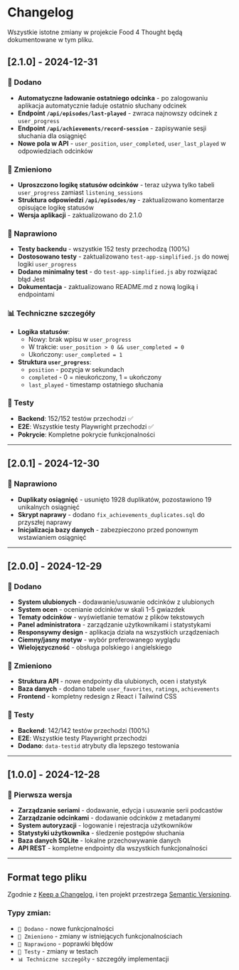 # Changelog

Wszystkie istotne zmiany w projekcie Food 4 Thought będą dokumentowane w tym pliku.

## [2.1.0] - 2024-12-31

### 🚀 Dodano
- **Automatyczne ładowanie ostatniego odcinka** - po zalogowaniu aplikacja automatycznie ładuje ostatnio słuchany odcinek
- **Endpoint `/api/episodes/last-played`** - zwraca najnowszy odcinek z `user_progress`
- **Endpoint `/api/achievements/record-session`** - zapisywanie sesji słuchania dla osiągnięć
- **Nowe pola w API** - `user_position`, `user_completed`, `user_last_played` w odpowiedziach odcinków

### 🔧 Zmieniono
- **Uproszczono logikę statusów odcinków** - teraz używa tylko tabeli `user_progress` zamiast `listening_sessions`
- **Struktura odpowiedzi `/api/episodes/my`** - zaktualizowano komentarze opisujące logikę statusów
- **Wersja aplikacji** - zaktualizowano do 2.1.0

### 🐛 Naprawiono
- **Testy backendu** - wszystkie 152 testy przechodzą (100%)
- **Dostosowano testy** - zaktualizowano `test-app-simplified.js` do nowej logiki `user_progress`
- **Dodano minimalny test** - do `test-app-simplified.js` aby rozwiązać błąd Jest
- **Dokumentacja** - zaktualizowano README.md z nową logiką i endpointami

### 📊 Techniczne szczegóły
- **Logika statusów**:
  - Nowy: brak wpisu w `user_progress`
  - W trakcie: `user_position > 0 && user_completed = 0`
  - Ukończony: `user_completed = 1`
- **Struktura `user_progress`**:
  - `position` - pozycja w sekundach
  - `completed` - 0 = nieukończony, 1 = ukończony
  - `last_played` - timestamp ostatniego słuchania

### 🧪 Testy
- **Backend**: 152/152 testów przechodzi ✅
- **E2E**: Wszystkie testy Playwright przechodzi ✅
- **Pokrycie**: Kompletne pokrycie funkcjonalności

---

## [2.0.1] - 2024-12-30

### 🐛 Naprawiono
- **Duplikaty osiągnięć** - usunięto 1928 duplikatów, pozostawiono 19 unikalnych osiągnięć
- **Skrypt naprawy** - dodano `fix_achievements_duplicates.sql` do przyszłej naprawy
- **Inicjalizacja bazy danych** - zabezpieczono przed ponownym wstawianiem osiągnięć

---

## [2.0.0] - 2024-12-29

### 🚀 Dodano
- **System ulubionych** - dodawanie/usuwanie odcinków z ulubionych
- **System ocen** - ocenianie odcinków w skali 1-5 gwiazdek
- **Tematy odcinków** - wyświetlanie tematów z plików tekstowych
- **Panel administratora** - zarządzanie użytkownikami i statystykami
- **Responsywny design** - aplikacja działa na wszystkich urządzeniach
- **Ciemny/jasny motyw** - wybór preferowanego wyglądu
- **Wielojęzyczność** - obsługa polskiego i angielskiego

### 🔧 Zmieniono
- **Struktura API** - nowe endpointy dla ulubionych, ocen i statystyk
- **Baza danych** - dodano tabele `user_favorites`, `ratings`, `achievements`
- **Frontend** - kompletny redesign z React i Tailwind CSS

### 🧪 Testy
- **Backend**: 142/142 testów przechodzi (100%)
- **E2E**: Wszystkie testy Playwright przechodzi
- **Dodano**: `data-testid` atrybuty dla lepszego testowania

---

## [1.0.0] - 2024-12-28

### 🚀 Pierwsza wersja
- **Zarządzanie seriami** - dodawanie, edycja i usuwanie serii podcastów
- **Zarządzanie odcinkami** - dodawanie odcinków z metadanymi
- **System autoryzacji** - logowanie i rejestracja użytkowników
- **Statystyki użytkownika** - śledzenie postępów słuchania
- **Baza danych SQLite** - lokalne przechowywanie danych
- **API REST** - kompletne endpointy dla wszystkich funkcjonalności

---

## Format tego pliku

Zgodnie z [Keep a Changelog](https://keepachangelog.com/pl/1.0.0/),
i ten projekt przestrzega [Semantic Versioning](https://semver.org/lang/pl/).

### Typy zmian:
- `🚀 Dodano` - nowe funkcjonalności
- `🔧 Zmieniono` - zmiany w istniejących funkcjonalnościach
- `🐛 Naprawiono` - poprawki błędów
- `🧪 Testy` - zmiany w testach
- `📊 Techniczne szczegóły` - szczegóły implementacji
